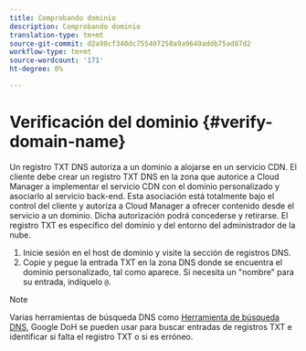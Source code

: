 ```yaml
---
title: Comprobando dominio
description: Comprobando dominio
translation-type: tm+mt
source-git-commit: d2a98cf340dc755407250a9a9649addb75ad87d2
workflow-type: tm+mt
source-wordcount: '171'
ht-degree: 0%

---
```



# Verificación del dominio {#verify-domain-name}

Un registro TXT DNS autoriza a un dominio a alojarse en un servicio CDN. El cliente debe crear un registro TXT DNS en la zona que autorice a Cloud Manager a implementar el servicio CDN con el dominio personalizado y asociarlo al servicio back-end. Esta asociación está totalmente bajo el control del cliente y autoriza a Cloud Manager a ofrecer contenido desde el servicio a un dominio. Dicha autorización podrá concederse y retirarse. El registro TXT es específico del dominio y del entorno del administrador de la nube.

1. Inicie sesión en el host de dominio y visite la sección de registros DNS.
1. Copie y pegue la entrada TXT en la zona DNS donde se encuentra el dominio personalizado, tal como aparece. Si necesita un &quot;nombre&quot; para su entrada, indíquelo `@`.

>[!NOTE]
>Varias herramientas de búsqueda DNS como [Herramienta de búsqueda DNS](https://www.ultratools.com/tools/dnsLookup), Google DoH se pueden usar para buscar entradas de registros TXT e identificar si falta el registro TXT o si es erróneo.

